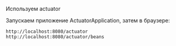 Используем actuator

Запускаем приложение ActuatorApplication, затем в браузере:

```
http://localhost:8080/actuator
http://localhost:8080/actuator/beans
```
